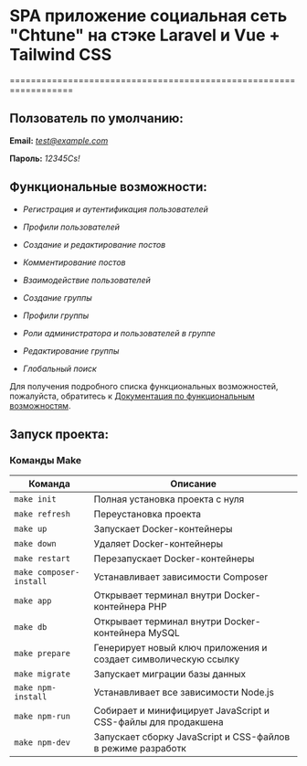 # SPA приложение социальная сеть "Chtune" на стэке Laravel и Vue + Tailwind CSS

==================================================================

## Ползователь по умолчанию:

**Email:**  *test@example.com*
 
**Пароль:** *12345Cs!*

## Функциональные возможности:

- *Регистрация и аутентификация пользователей*

- *Профили пользователей*

- *Создание и редактирование постов*

- *Комментирование постов*

- *Взаимодействие пользователей*

- *Создание группы*

- *Профили группы*

- *Роли администратора и пользователей в группе*

- *Редактирование группы*

- *Глобальный поиск*

Для получения подробного списка функциональных возможностей, пожалуйста, обратитесь к [
Документация по функциональным возможностям](docs/functional-requirements.md).

## Запуск проекта:

### Команды Make

| Команда                 | Описание                                                        |
|-------------------------|-----------------------------------------------------------------|
| `make init`             | Полная установка проекта с нуля                                 |
| `make refresh`          | Переустановка проекта                                           | 
| `make up`               | Запускает Docker-контейнеры                                     |
| `make down`             | Удаляет Docker-контейнеры                                       |
| `make restart`          | Перезапускает Docker-контейнеры                                 |
| `make composer-install` | Устанавливает зависимости Composer                              |
| `make app`              | Открывает терминал внутри Docker-контейнера PHP                 |
| `make db`               | Открывает терминал внутри Docker-контейнера MySQL               |
| `make prepare`          | Генерирует новый ключ приложения и создает символическую ссылку |
| `make migrate`          | Запускает миграции базы данных                                  |
| `make npm-install`      | Устанавливает все зависимости Node.js                           |
| `make npm-run`          | Собирает и минифицирует JavaScript и CSS-файлы для продакшена   |
| `make npm-dev`          | Запускает сборку JavaScript и CSS-файлов в режиме разработк     |
